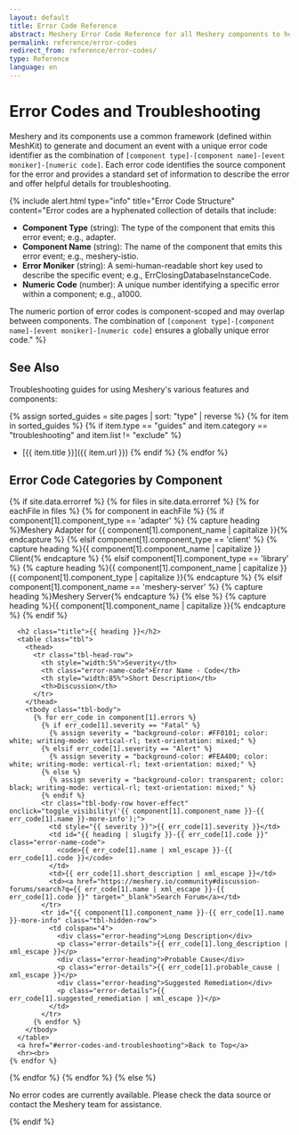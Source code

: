 ```yaml
---
layout: default
title: Error Code Reference
abstract: Meshery Error Code Reference for all Meshery components to help troubleshoot issues.
permalink: reference/error-codes
redirect_from: reference/error-codes/
type: Reference
language: en
---
```


<style>
  .title {
    text-transform: capitalize;
  }
  div.error-heading {
    text-transform: uppercase;
  }
  p.error-details {
    margin-left: 1.5rem;
    font-size: 1rem;
    text-wrap: wrap;
    width: 85%;
  }
  td {
    vertical-align: middle;
  }
  .tbl-head-row {
    background-color: #F2F2F2;
    text-align: left;
  }
  .tbl-head-row .error-name-code {
    justify-content: space-between;
    align-items: flex-end;
    height: 5rem;
  }
  .tbl .tbl-body .tbl-body-row {
    background-color: #FFFFFF;
  }
  .tbl .tbl-body .tbl-body-row.hover-effect:hover {
    background-color: #ccfff9;
    cursor: pointer;
  }
  .tbl-body-row .error-name-code {
    display: flex; /* Add this if flexbox alignment is desired */
    justify-content: flex-start;
  }
  .tbl .tbl-body .tbl-hidden-row {
    visibility: hidden;
    display: none;
    background-color: #FAFAFA;
    width: 100%;
  }
  table.tbl, table {
    width: 100%;
    border-collapse: collapse;
    display: block;
    overflow-x: auto;
    white-space: nowrap;
  }
  th, td {
    padding: 0.75rem;
    text-align: left;
    white-space: normal;
    word-break: break-word;
  }
  @media (max-width: 768px) {
    .tbl-head-row, .tbl-body-row {
      font-size: 0.9rem;
    }
    td, th {
      padding: 0.5rem;
    }
    /* Consider removing or adjusting these lines to enable toggling on mobile
    .tbl .tbl-body .tbl-hidden-row {
      display: block;
      visibility: visible;
    }
    */
  }
</style>

<script type="text/javascript">
  function toggle_visibility(id) {
    var e = document.getElementById(id);
    if (e.style.display === 'table-row') {
      e.style.display = 'none';
      e.style.visibility = 'hidden';
    } else {
      e.style.display = 'table-row';
      e.style.visibility = 'visible';
    }
  }
</script>

# Error Codes and Troubleshooting

Meshery and its components use a common framework (defined within MeshKit) to generate and document an event with a unique error code identifier as the combination of `[component type]-[component name]-[event moniker]-[numeric code]`. Each error code identifies the source component for the error and provides a standard set of information to describe the error and offer helpful details for troubleshooting.

{% include alert.html type="info" title="Error Code Structure" content="Error codes are a hyphenated collection of details that include:

- **Component Type** (string): The type of the component that emits this error event; e.g., adapter.
- **Component Name** (string): The name of the component that emits this error event; e.g., meshery-istio.
- **Error Moniker** (string): A semi-human-readable short key used to describe the specific event; e.g., ErrClosingDatabaseInstanceCode.
- **Numeric Code** (number): A unique number identifying a specific error within a component; e.g., a1000.

The numeric portion of error codes is component-scoped and may overlap between components. The combination of `[component type]-[component name]-[event moniker]-[numeric code]` ensures a globally unique error code." %}

## See Also
Troubleshooting guides for using Meshery's various features and components:

{% assign sorted_guides = site.pages | sort: "type" | reverse %}
{% for item in sorted_guides %}
  {% if item.type == "guides" and item.category == "troubleshooting" and item.list != "exclude" %}
  - [{{ item.title }}]({{ item.url }})
  {% endif %}
{% endfor %}

## Error Code Categories by Component

{% if site.data.errorref %}
{% for files in site.data.errorref %}
  {% for eachFile in files %}
    {% for component in eachFile %}
      {% if component[1].component_type == 'adapter' %}
        {% capture heading %}Meshery Adapter for {{ component[1].component_name | capitalize }}{% endcapture %}
      {% elsif component[1].component_type == 'client' %}
        {% capture heading %}{{ component[1].component_name | capitalize }} Client{% endcapture %}
      {% elsif component[1].component_type == 'library' %}
        {% capture heading %}{{ component[1].component_name | capitalize }} {{ component[1].component_type | capitalize }}{% endcapture %}
      {% elsif component[1].component_name == 'meshery-server' %}
        {% capture heading %}Meshery Server{% endcapture %}
      {% else %}
        {% capture heading %}{{ component[1].component_name | capitalize }}{% endcapture %}
      {% endif %}

      <h2 class="title">{{ heading }}</h2>
      <table class="tbl">
        <thead>
          <tr class="tbl-head-row">
            <th style="width:5%">Severity</th>
            <th class="error-name-code">Error Name - Code</th>
            <th style="width:85%">Short Description</th>
            <th>Discussion</th>
          </tr>
        </thead>
        <tbody class="tbl-body">
          {% for err_code in component[1].errors %}
            {% if err_code[1].severity == "Fatal" %}
              {% assign severity = "background-color: #FF0101; color: white; writing-mode: vertical-rl; text-orientation: mixed;" %}
            {% elsif err_code[1].severity == "Alert" %}
              {% assign severity = "background-color: #FEA400; color: white; writing-mode: vertical-rl; text-orientation: mixed;" %}
            {% else %}
              {% assign severity = "background-color: transparent; color: black; writing-mode: vertical-rl; text-orientation: mixed;" %}
            {% endif %}
            <tr class="tbl-body-row hover-effect" onclick="toggle_visibility('{{ component[1].component_name }}-{{ err_code[1].name }}-more-info');">
              <td style="{{ severity }}">{{ err_code[1].severity }}</td>
              <td id="{{ heading | slugify }}-{{ err_code[1].code }}" class="error-name-code">
                <code>{{ err_code[1].name | xml_escape }}-{{ err_code[1].code }}</code>
              </td>
              <td>{{ err_code[1].short_description | xml_escape }}</td>
              <td><a href="https://meshery.io/community#discussion-forums/search?q={{ err_code[1].name | xml_escape }}-{{ err_code[1].code }}" target="_blank">Search Forum</a></td>
            </tr>
            <tr id="{{ component[1].component_name }}-{{ err_code[1].name }}-more-info" class="tbl-hidden-row">
              <td colspan="4">
                <div class="error-heading">Long Description</div>
                <p class="error-details">{{ err_code[1].long_description | xml_escape }}</p>
                <div class="error-heading">Probable Cause</div>
                <p class="error-details">{{ err_code[1].probable_cause | xml_escape }}</p>
                <div class="error-heading">Suggested Remediation</div>
                <p class="error-details">{{ err_code[1].suggested_remediation | xml_escape }}</p>
              </td>
            </tr>
          {% endfor %}
        </tbody>
      </table>
      <a href="#error-codes-and-troubleshooting">Back to Top</a>
      <hr><br>
    {% endfor %}
  {% endfor %}
{% endfor %}
{% else %}
  <p>No error codes are currently available. Please check the data source or contact the Meshery team for assistance.</p>
{% endif %}
